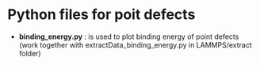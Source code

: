 # Python files for poit defects

* __binding_energy.py__ : is used to plot binding energy of point defects (work together with extractData_binding_energy.py in LAMMPS/extract folder)
